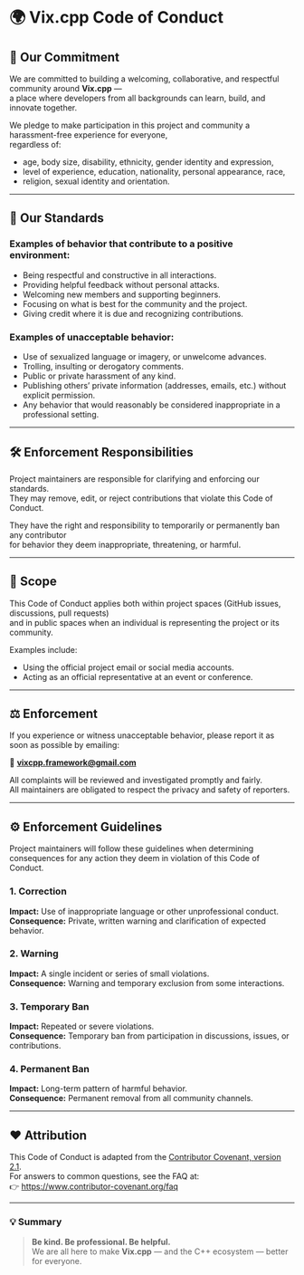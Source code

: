 # 🌍 Vix.cpp Code of Conduct

## 🧭 Our Commitment

We are committed to building a welcoming, collaborative, and respectful community around **Vix.cpp** —  
a place where developers from all backgrounds can learn, build, and innovate together.

We pledge to make participation in this project and community a harassment-free experience for everyone,  
regardless of:

- age, body size, disability, ethnicity, gender identity and expression,
- level of experience, education, nationality, personal appearance, race,
- religion, sexual identity and orientation.

---

## 🤝 Our Standards

### Examples of behavior that contribute to a positive environment:

- Being respectful and constructive in all interactions.
- Providing helpful feedback without personal attacks.
- Welcoming new members and supporting beginners.
- Focusing on what is best for the community and the project.
- Giving credit where it is due and recognizing contributions.

### Examples of unacceptable behavior:

- Use of sexualized language or imagery, or unwelcome advances.
- Trolling, insulting or derogatory comments.
- Public or private harassment of any kind.
- Publishing others’ private information (addresses, emails, etc.) without explicit permission.
- Any behavior that would reasonably be considered inappropriate in a professional setting.

---

## 🛠 Enforcement Responsibilities

Project maintainers are responsible for clarifying and enforcing our standards.  
They may remove, edit, or reject contributions that violate this Code of Conduct.

They have the right and responsibility to temporarily or permanently ban any contributor  
for behavior they deem inappropriate, threatening, or harmful.

---

## 🧾 Scope

This Code of Conduct applies both within project spaces (GitHub issues, discussions, pull requests)  
and in public spaces when an individual is representing the project or its community.

Examples include:

- Using the official project email or social media accounts.
- Acting as an official representative at an event or conference.

---

## ⚖️ Enforcement

If you experience or witness unacceptable behavior, please report it as soon as possible by emailing:

📧 **vixcpp.framework@gmail.com**

All complaints will be reviewed and investigated promptly and fairly.  
All maintainers are obligated to respect the privacy and safety of reporters.

---

## ⚙️ Enforcement Guidelines

Project maintainers will follow these guidelines when determining consequences for any action they deem in violation of this Code of Conduct.

### 1. Correction

**Impact:** Use of inappropriate language or other unprofessional conduct.  
**Consequence:** Private, written warning and clarification of expected behavior.

### 2. Warning

**Impact:** A single incident or series of small violations.  
**Consequence:** Warning and temporary exclusion from some interactions.

### 3. Temporary Ban

**Impact:** Repeated or severe violations.  
**Consequence:** Temporary ban from participation in discussions, issues, or contributions.

### 4. Permanent Ban

**Impact:** Long-term pattern of harmful behavior.  
**Consequence:** Permanent removal from all community channels.

---

## ❤️ Attribution

This Code of Conduct is adapted from the [Contributor Covenant, version 2.1](https://www.contributor-covenant.org/version/2/1/code_of_conduct.html).  
For answers to common questions, see the FAQ at:  
👉 https://www.contributor-covenant.org/faq

---

### 💡 Summary

> **Be kind. Be professional. Be helpful.**  
> We are all here to make **Vix.cpp** — and the C++ ecosystem — better for everyone.
